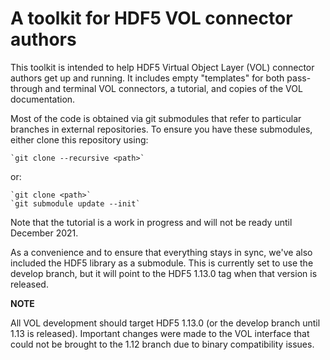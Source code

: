 # A toolkit for HDF5 VOL connector authors

This toolkit is intended to help HDF5 Virtual Object Layer (VOL) connector
authors get up and running. It includes empty "templates" for both pass-through
and terminal VOL connectors, a tutorial, and copies of the VOL documentation.

Most of the code is obtained via git submodules that refer to particular
branches in external repositories. To ensure you have these submodules, either
clone this repository using:

    `git clone --recursive <path>`

or:

    `git clone <path>`
    `git submodule update --init`

Note that the tutorial is a work in progress and will not be ready until 
December 2021.

As a convenience and to ensure that everything stays in sync, we've also
included the HDF5 library as a submodule. This is currently set to use the
develop branch, but it will point to the HDF5 1.13.0 tag when that version is
released.

**NOTE**

All VOL development should target HDF5 1.13.0 (or the develop branch until 1.13
is released). Important changes were made to the VOL interface that could not
be brought to the 1.12 branch due to binary compatibility issues.
